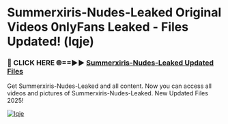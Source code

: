 # Summerxiris-Nudes-Leaked Original Videos 0nlyFans Leaked - Files Updated! (lqje)

<h3>🔴 CLICK HERE 🌐==►► <a href="https://tinyurl.com/5h6xmrr3" rel="nofollow">Summerxiris-Nudes-Leaked Updated Files</a></h3>

Get Summerxiris-Nudes-Leaked and all content. Now you can access all videos and pictures of Summerxiris-Nudes-Leaked. New Updated Files 2025!

[![lqje](https://i.imgur.com/KVD873Z.gif)](https://tinyurl.com/5h6xmrr3)
